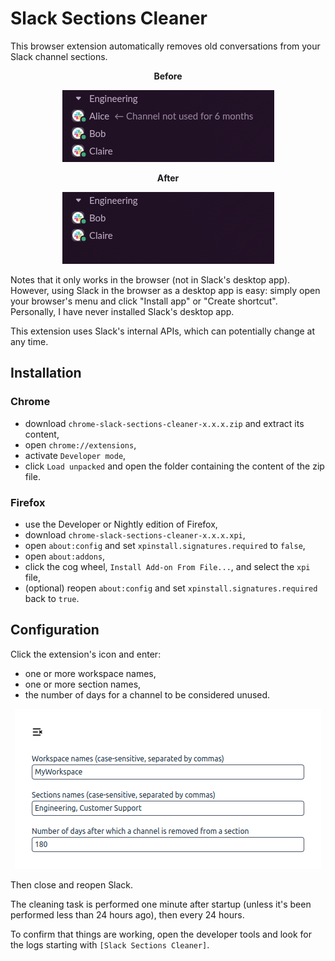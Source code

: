 # Slack Sections Cleaner

This browser extension automatically removes old conversations from your Slack channel sections.

<div align="center">

**Before**

![Before, a section contains three channels of which one has not been used for six months](/res/before.png)

**After**

![After, the unused channel has been removed from the section](/res/after.png)

</div>

Notes that it only works in the browser (not in Slack's desktop app). However, using Slack in the browser as a desktop app is easy: simply open your browser's menu and click "Install app" or "Create shortcut". Personally, I have never installed Slack's desktop app.

This extension uses Slack's internal APIs, which can potentially change at any time.

## Installation

### Chrome

- download `chrome-slack-sections-cleaner-x.x.x.zip` and extract its content,
- open `chrome://extensions`,
- activate `Developer mode`,
- click `Load unpacked` and open the folder containing the content of the zip file.

### Firefox

- use the Developer or Nightly edition of Firefox,
- download `chrome-slack-sections-cleaner-x.x.x.xpi`,
- open `about:config` and set `xpinstall.signatures.required` to `false`,
- open `about:addons`,
- click the cog wheel, `Install Add-on From File...`, and select the `xpi` file,
- (optional) reopen `about:config` and set `xpinstall.signatures.required` back to `true`.

## Configuration

Click the extension's icon and enter:

- one or more workspace names,
- one or more section names,
- the number of days for a channel to be considered unused.

<div align="center">

![Configuration dialog](/res/config.png)

</div>

Then close and reopen Slack.

The cleaning task is performed one minute after startup (unless it's been performed less than 24 hours ago), then every 24 hours.

To confirm that things are working, open the developer tools and look for the logs starting with `[Slack Sections Cleaner]`.

